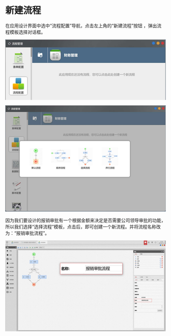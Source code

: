 # 新建流程

在应用设计界面中选中“流程配置”导航，点击左上角的“新建流程”按钮 ，弹出流程模板选择对话框。

![](../../../.gitbook/assets/image%20%28121%29.png)

![](../../../.gitbook/assets/image%20%28168%29.png)

因为我们要设计的报销审批有一个根据金额来决定是否需要公司领导审批的功能，所以我们选择“选择流程”模板，点击后，即可创建一个新流程。并将流程名称改为：“报销审批流程”。

![](../../../.gitbook/assets/image%20%28109%29.png)



